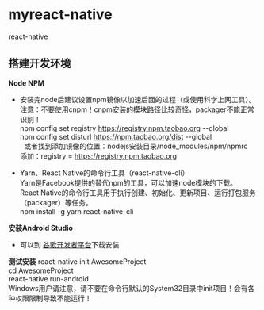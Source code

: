# myreact-native
react-native

## 搭建开发环境  
**Node NPM**  
 * 安装完node后建议设置npm镜像以加速后面的过程（或使用科学上网工具）。  
   注意：不要使用cnpm！cnpm安装的模块路径比较奇怪，packager不能正常识别！  
   npm config set registry https://registry.npm.taobao.org --global  
   npm config set disturl https://npm.taobao.org/dist --global  
   或者找到添加镜像的位置：nodejs安装目录/node_modules/npm/npmrc   
   添加：registry = https://registry.npm.taobao.org  
   
 * Yarn、React Native的命令行工具（react-native-cli）  
   Yarn是Facebook提供的替代npm的工具，可以加速node模块的下载。  
   React Native的命令行工具用于执行创建、初始化、更新项目、运行打包服务（packager）等任务。  
   npm install -g yarn react-native-cli
  
**安装Android Studio**  

 * 可以到 [谷歌开发者平台](https://developers.google.cn)下载安装
 
**测试安装**
  react-native init AwesomeProject  
  cd AwesomeProject  
  react-native run-android  
  Windows用户请注意，请不要在命令行默认的System32目录中init项目！会有各种权限限制导致不能运行！  

